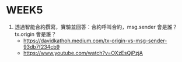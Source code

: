# WEEK5

1. 透過智能合約撰寫，實驗並回答：合約呼叫合約，msg.sender 會是誰？tx.origin 會是誰？ 
    - https://davidkathoh.medium.com/tx-origin-vs-msg-sender-93db7f234cb9
    - https://www.youtube.com/watch?v=OXzEsQjPzjA